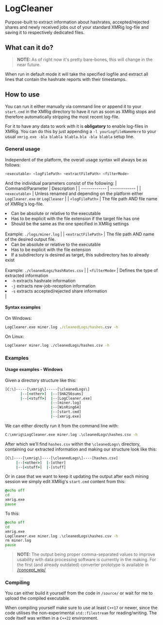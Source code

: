 # LogCleaner
Purpose-built to extract information about hashrates, accepted/rejected shares and newly received jobs out of your standard XMRig log-file and saving it to respectively dedicated files.

## What can it do?
> **NOTE:** As of right now it's pretty bare-bones, this will change in the near future.

When run in default mode it will take the specified logfile and extract all lines that contain the hashrate reports with their timestamps.

## How to use
You can run it either manually via command line or append it to your `start.cmd` in the XMRig directory to have it run as soon as XMRig stops and therefore automatically stripping the most recent log-file.

For it to have any data to work with it is **obligatory** to enable log-files in XMRig. You can do this by just appending a `-l yourLogfileNameHere` to your usual `xmrig.exe -bla blabla blabla.bla -bla blabla` setup line.

### General usage
Independent of the platform, the overall usage syntax will always be as follows:

```.sh
<executable> <logFilePath> <extractFilePath> <filterMode>
```

And the individual parameters consist of the following:
| Command/Parameter  | Description |
| ------------- | ------------- |
| `<executable>`  | Unless renamed and depending on the platform either `LogCleaner.exe` or `LogCleaner`  |
| `<logFilePath>`  | The file path AND file name of XMRig's log-file.<li>Can be absolute or relative to the executable</li><li>Has to be explicit with the file extension if the target file has one</li><li>Should be the same as the one specified in XMRig settings</li><br>Example: `./logs/miner.log`  |
| `<extractFilePath>`  | The file path AND name of the desired output file.<li>Can be absolute or relative to the executable</li><li>Has to be explicit with the file extension</li><li>If a subdirectory is desired as target, this subdirectory has to already exist</li><br>Example: `./cleanedLogs/hashRates.csv`  |
| `<filterMode>`  | Defines the type of extracted information<li>`-h` extracts hashrate information</li><li>`-j` extracts new-job-reception information</li><li>`-s` extracts accepted/rejected share information</li>  |

#### Syntax examples
On Windows:
```.cmd
LogCleaner.exe miner.log ./cleanedLogs/hashes.csv -h
```
On Linux:
```.bash
LogCleaner miner.log ./cleanedLogs/hashes.csv -h
```

### Examples
#### Usage examples - Windows
Given a directory structure like this:
```.cmd
[C:\]-----[\xmrig\]-----[\cleanedLogs\]
       |--[<other>]  |--[SHA256sums]
       |--[<stuff>]  |--[LogCleaner.exe]
                     |--[miner.log]
                     |--[WinRing64]
                     |--[start.cmd]
                     |--[xmrig.exe]
```
We can either directly run it from the command line with:
```.cmd
C:\xmrig\LogCleaner.exe miner.log .\cleanedLogs\hashes.csv -h
```
After which we'll find `hashes.csv` within the `\cleanedLogs\` directory, containing our extracted information and making our structure look like this:
```.cmd
[C\]----[\xmrig\]----[\cleanedLogs\]----[hashes.csv]
     |--[<other>]  |-[other]
     |--[<stuff>]  |-[stuff]
```

Or in case that we want to keep it updating the output after each mining session we simply edit XMRig's `start.cmd` content from this:
```.cmd
@echo off
cd 
xmrig.exe 
pause
```
To this:
```.cmd
@echo off
cd
xmrig.exe
LogCleaner.exe miner.log .\cleanedLogs\hashes.csv -h
rm miner.log
pause
```

> **NOTE:** The output being proper comma-separated values to improve usability with data processing software is currently in the making. For the first (and already outdated) converter prototype is available in [/concept_wip/](/concept_wip/)

### Compiling
You can either build it yourself from the code in `/source/` or wait for me to upload the compiled executable.

When compiling yourself make sure to use at least `C++17` or newer, since the code utilises the non-experimental `std::filestream` for reading/writing. The code itself was written in a `C++22` environment.
